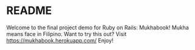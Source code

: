 # README

Welcome to the final project demo for Ruby on Rails: Mukhabook! Mukha means face in Filipino.
Want to try this out? Visit https://mukhabook.herokuapp.com/
Enjoy!
